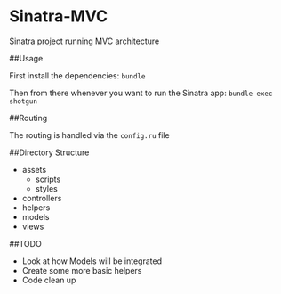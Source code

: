 Sinatra-MVC
===========

Sinatra project running MVC architecture

##Usage

First install the dependencies: `bundle`

Then from there whenever you want to run the Sinatra app: `bundle exec shotgun`

##Routing

The routing is handled via the `config.ru` file

##Directory Structure

- assets
    - scripts
    - styles
- controllers
- helpers
- models
- views

##TODO

- Look at how Models will be integrated
- Create some more basic helpers
- Code clean up
